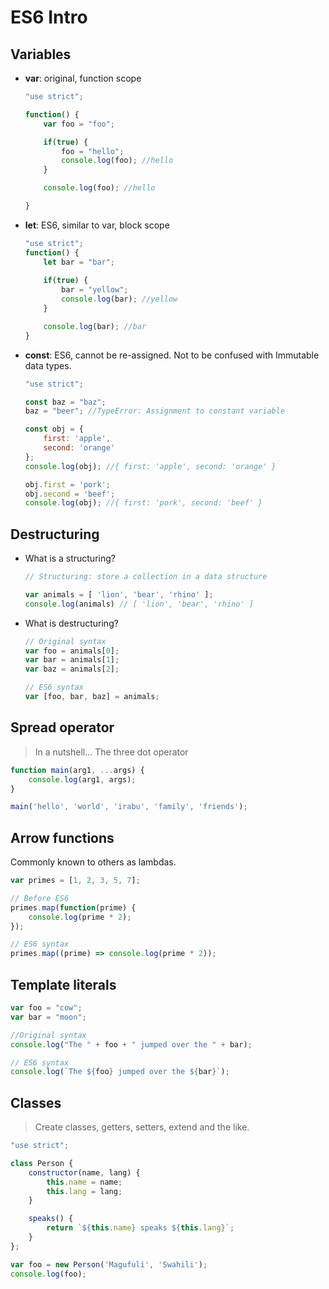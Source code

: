 # ES6 Intro

## Variables 

- **var**: original, function scope
	
	```js
	"use strict";

	function() {
		var foo = "foo";

		if(true) {
			foo = "hello";
			console.log(foo); //hello
		}

		console.log(foo); //hello

	}
	```

- **let**: ES6, similar to var, block scope

	```js
	"use strict";
	function() {
		let bar = "bar";
		
		if(true) {
			bar = "yellow";
			console.log(bar); //yellow
		}

		console.log(bar); //bar
	}
	```

- **const**: ES6, cannot be re-assigned. Not to be confused with Immutable data types.

	```js
	"use strict";

	const baz = "baz";
	baz = "beer"; //TypeError: Assignment to constant variable

	const obj = {
		first: 'apple',
		second: 'orange'
	};
	console.log(obj); //{ first: 'apple', second: 'orange' }

	obj.first = 'pork';
	obj.second = 'beef';
	console.log(obj); //{ first: 'pork', second: 'beef' }
	```
## Destructuring

- What is a structuring?

	```js
	// Structuring: store a collection in a data structure

	var animals = [ 'lion', 'bear', 'rhino' ];
	console.log(animals) // [ 'lion', 'bear', 'rhino' ]
	```
- What is destructuring?

	```js
	// Original syntax 
	var foo = animals[0];
	var bar = animals[1];
	var baz = animals[2];

	// ES6 syntax
	var [foo, bar, baz] = animals;
	```
## Spread operator

> In a nutshell... The three dot operator

```js
function main(arg1, ...args) {
	console.log(arg1, args);
}

main('hello', 'world', 'irabu', 'family', 'friends');
```
## Arrow functions

Commonly known to others as lambdas.

```js
var primes = [1, 2, 3, 5, 7];

// Before ES6
primes.map(function(prime) {
	console.log(prime * 2);
});

// ES6 syntax
primes.map((prime) => console.log(prime * 2));
```
## Template literals

```js
var foo = "cow";
var bar = "moon";

//Original syntax
console.log("The " + foo + " jumped over the " + bar);

// ES6 syntax
console.log(`The ${foo} jumped over the ${bar}`);
```

## Classes

> Create classes, getters, setters, extend and the like.

```js
"use strict";

class Person {
	constructor(name, lang) {
		this.name = name;
		this.lang = lang;
	}

	speaks() {
		return `${this.name} speaks ${this.lang}`;
	}
};

var foo = new Person('Magufuli', 'Swahili');
console.log(foo);

```




